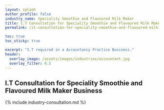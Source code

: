 ```yaml
---
layout: splash 
author_profile: false 
industry_name: Speciality Smoothie and Flavoured Milk Maker
title: I.T Consultation for Speciality Smoothie and Flavoured Milk Maker Business
permalink: /it-consultation-for-speciality-smoothie-and-flavoured-milk-maker-business

toc: true
toc_sticky: true

excerpt: "I.T required in a Accountancy Practice Business."
header:
  overlay_image: /assets/images/industries/accountant.jpg
  overlay_filter: 0.5 
---
```


## I.T Consultation for Speciality Smoothie and Flavoured Milk Maker Business

{% include industry-consultation.md %}
